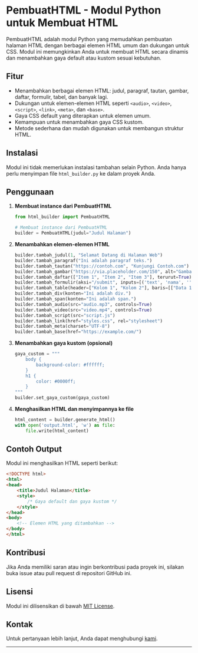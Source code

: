 # PembuatHTML - Modul Python untuk Membuat HTML

PembuatHTML adalah modul Python yang memudahkan pembuatan halaman HTML dengan berbagai elemen HTML umum dan dukungan untuk CSS. Modul ini memungkinkan Anda untuk membuat HTML secara dinamis dan menambahkan gaya default atau kustom sesuai kebutuhan.

## Fitur

- Menambahkan berbagai elemen HTML: judul, paragraf, tautan, gambar, daftar, formulir, tabel, dan banyak lagi.
- Dukungan untuk elemen-elemen HTML seperti `<audio>`, `<video>`, `<script>`, `<link>`, `<meta>`, dan `<base>`.
- Gaya CSS default yang diterapkan untuk elemen umum.
- Kemampuan untuk menambahkan gaya CSS kustom.
- Metode sederhana dan mudah digunakan untuk membangun struktur HTML.

## Instalasi

Modul ini tidak memerlukan instalasi tambahan selain Python. Anda hanya perlu menyimpan file `html_builder.py` ke dalam proyek Anda.

## Penggunaan

1. **Membuat instance dari PembuatHTML**

   ```python
   from html_builder import PembuatHTML

   # Membuat instance dari PembuatHTML
   builder = PembuatHTML(judul="Judul Halaman")
   ```

2. **Menambahkan elemen-elemen HTML**

   ```python
   builder.tambah_judul(1, "Selamat Datang di Halaman Web")
   builder.tambah_paragraf("Ini adalah paragraf teks.")
   builder.tambah_tautan("https://contoh.com", "Kunjungi Contoh.com")
   builder.tambah_gambar("https://via.placeholder.com/150", alt="Gambar Placeholder")
   builder.tambah_daftar(["Item 1", "Item 2", "Item 3"], terurut=True)
   builder.tambah_formulir(aksi="/submit", inputs=[('text', 'nama', ''), ('email', 'email', '')])
   builder.tambah_table(header=["Kolom 1", "Kolom 2"], baris=[["Data 1", "Data 2"], ["Data 3", "Data 4"]])
   builder.tambah_div(konten="Ini adalah div.")
   builder.tambah_span(konten="Ini adalah span.")
   builder.tambah_audio(src="audio.mp3", controls=True)
   builder.tambah_video(src="video.mp4", controls=True)
   builder.tambah_script(src="script.js")
   builder.tambah_link(href="styles.css", rel="stylesheet")
   builder.tambah_meta(charset="UTF-8")
   builder.tambah_base(href="https://example.com/")
   ```

3. **Menambahkan gaya kustom (opsional)**

   ```python
   gaya_custom = """
       body {
           background-color: #ffffff;
       }
       h1 {
           color: #0000ff;
       }
   """
   builder.set_gaya_custom(gaya_custom)
   ```

4. **Menghasilkan HTML dan menyimpannya ke file**

   ```python
   html_content = builder.generate_html()
   with open('output.html', 'w') as file:
       file.write(html_content)
   ```

## Contoh Output

Modul ini menghasilkan HTML seperti berikut:

```html
<!DOCTYPE html>
<html>
<head>
    <title>Judul Halaman</title>
    <style>
        /* Gaya default dan gaya kustom */
    </style>
</head>
<body>
    <!-- Elemen HTML yang ditambahkan -->
</body>
</html>
```

## Kontribusi

Jika Anda memiliki saran atau ingin berkontribusi pada proyek ini, silakan buka issue atau pull request di repositori GitHub ini.

## Lisensi

Modul ini dilisensikan di bawah [MIT License](LICENSE).

## Kontak

Untuk pertanyaan lebih lanjut, Anda dapat menghubungi [kami](mailto:felixxx@felixxx.my.id).

---
